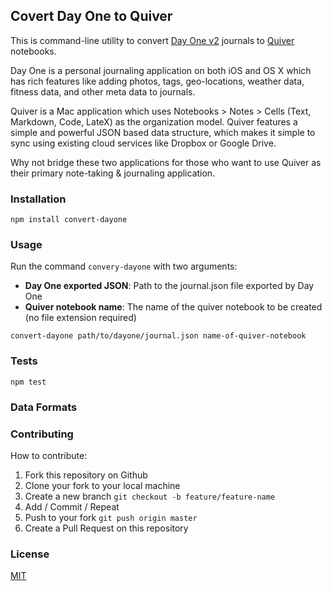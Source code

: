 ## Covert Day One to Quiver

This is command-line utility to convert [Day One v2](http://dayoneapp.com) journals to [Quiver](http://happenapps.com/#quiver) notebooks.

Day One is a personal journaling application on both iOS and OS X which has rich features like adding photos, tags, geo-locations, weather data, fitness data, and other meta data to journals.

Quiver is a Mac application which uses Notebooks > Notes > Cells (Text, Markdown, Code, LateX) as the organization model. Quiver features a simple and powerful JSON based data structure, which makes it simple to sync using existing cloud services like Dropbox or Google Drive.

Why not bridge these two applications for those who want to use Quiver as their primary note-taking & journaling application.

### Installation

```
npm install convert-dayone
```

### Usage

Run the command `convery-dayone` with two arguments:

- **Day One exported JSON**: Path to the journal.json file exported by Day One
- **Quiver notebook name**: The name of the quiver notebook to be created (no file extension required)

```
convert-dayone path/to/dayone/journal.json name-of-quiver-notebook
```

### Tests

```
npm test
```

### Data Formats

### Contributing

How to contribute:

1. Fork this repository on Github
2. Clone your fork to your local machine
3. Create a new branch `git checkout -b feature/feature-name`
4. Add / Commit / Repeat
5. Push to your fork  `git push origin master`
6. Create a Pull Request on this repository



### License

[MIT](./LICENSE.md)
